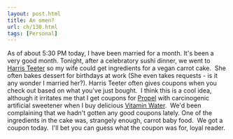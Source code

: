 ```yaml
---
layout: post.html
title: An omen?
url: ch/130.html
tags: [Personal]
---
```

As of about 5:30 PM today, I have been married for a month. It's been a very good month. Tonight, after a celebratory sushi dinner, we went to [Harris Teeter](http://www.harristeeter.com/Default.aspx) so my wife could get ingredients for a vegan carrot cake.  She often bakes dessert for birthdays at work (She even takes requests - is it any wonder I married her?). Harris Teeter often gives coupons when you check out based on what you've just bought.  I think this is a cool idea, although it irritates me that I get coupons for [Propel](http://www.propelfitnesswater.com/) with carcinogenic artificial sweetener when I buy delicious [Vitamin Water](http://www.vitaminwater.com/).  We'd been complaining that we hadn't gotten any good coupons lately. One of the ingredients in the cake was, strangely enough, carrot baby food.  We got a coupon today.  I'll bet you can guess what the coupon was for, loyal reader.
